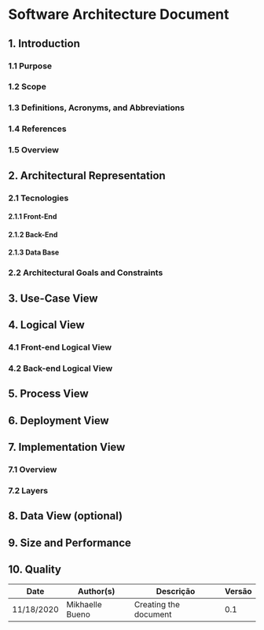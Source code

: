 # Software Architecture Document



## 1. Introduction

### 1.1	Purpose


### 1.2	Scope




### 1.3	Definitions, Acronyms, and Abbreviations

### 1.4 References	

### 1.5	Overview

## 2. Architectural Representation
### 2.1 Tecnologies
#### 2.1.1 Front-End 

#### 2.1.2 Back-End



#### 2.1.3 Data Base



###  2.2 Architectural Goals and Constraints


## 3. Use-Case View


## 4. Logical View


### 4.1 Front-end Logical View

### 4.2 Back-end Logical View

## 5. Process View
## 6. Deployment View
## 7. Implementation View
### 7.1	Overview
### 7.2	Layers
## 8. Data View (optional)
## 9. Size and Performance
## 10. Quality

| Date | Author(s) | Descrição | Versão |
|------|-------|-----------|--------|
| 11/18/2020 | Mikhaelle Bueno | Creating the document | 0.1 |